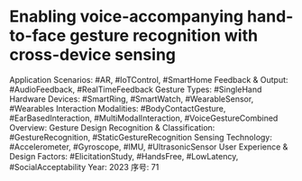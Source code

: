 # Enabling voice-accompanying hand-to-face gesture recognition with cross-device sensing

Application Scenarios: #AR, #IoTControl, #SmartHome
Feedback & Output: #AudioFeedback, #RealTimeFeedback
Gesture Types: #SingleHand
Hardware Devices: #SmartRing, #SmartWatch, #WearableSensor, #Wearables
Interaction Modalities: #BodyContactGesture, #EarBasedInteraction, #MultiModalInteraction, #VoiceGestureCombined
Overview: Gesture Design
Recognition & Classification: #GestureRecognition, #StaticGestureRecognition
Sensing Technology: #Accelerometer, #Gyroscope, #IMU, #UltrasonicSensor
User Experience & Design Factors: #ElicitationStudy, #HandsFree, #LowLatency, #SocialAcceptability
Year: 2023
序号: 71
